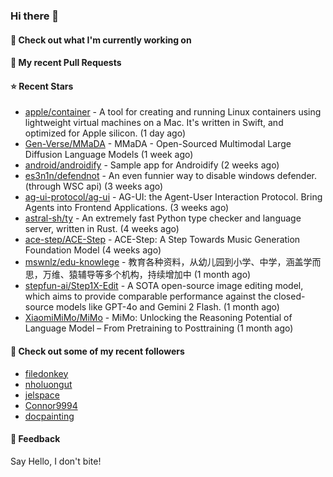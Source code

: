 ### Hi there 👋

#### 👷 Check out what I'm currently working on

#### 🔨 My recent Pull Requests


#### ⭐ Recent Stars

- [apple/container](https://github.com/apple/container) - A tool for creating and running Linux containers using lightweight virtual machines on a Mac. It&#39;s written in Swift, and optimized for Apple silicon.  (1 day ago)
- [Gen-Verse/MMaDA](https://github.com/Gen-Verse/MMaDA) - MMaDA - Open-Sourced Multimodal Large Diffusion Language Models (1 week ago)
- [android/androidify](https://github.com/android/androidify) - Sample app for Androidify (2 weeks ago)
- [es3n1n/defendnot](https://github.com/es3n1n/defendnot) - An even funnier way to disable windows defender. (through WSC api) (3 weeks ago)
- [ag-ui-protocol/ag-ui](https://github.com/ag-ui-protocol/ag-ui) - AG-UI: the Agent-User Interaction Protocol. Bring Agents into Frontend Applications. (3 weeks ago)
- [astral-sh/ty](https://github.com/astral-sh/ty) - An extremely fast Python type checker and language server, written in Rust. (4 weeks ago)
- [ace-step/ACE-Step](https://github.com/ace-step/ACE-Step) - ACE-Step: A Step Towards Music Generation Foundation Model (4 weeks ago)
- [mswnlz/edu-knowlege](https://github.com/mswnlz/edu-knowlege) - 教育各种资料，从幼儿园到小学、中学，涵盖学而思，万维、猿辅导等多个机构，持续增加中 (1 month ago)
- [stepfun-ai/Step1X-Edit](https://github.com/stepfun-ai/Step1X-Edit) - A SOTA open-source image editing model, which aims to provide comparable performance against the closed-source models like GPT-4o and Gemini 2 Flash. (1 month ago)
- [XiaomiMiMo/MiMo](https://github.com/XiaomiMiMo/MiMo) - MiMo: Unlocking the Reasoning Potential of Language Model – From Pretraining to Posttraining (1 month ago)

#### 👯 Check out some of my recent followers

- [filedonkey](https://github.com/filedonkey)
- [nholuongut](https://github.com/nholuongut)
- [jelspace](https://github.com/jelspace)
- [Connor9994](https://github.com/Connor9994)
- [docpainting](https://github.com/docpainting)

#### 💬 Feedback

Say Hello, I don't bite!